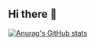 ## Hi there 👋

<!--
**yejiscore/yejiscore** is a ✨ _special_ ✨ repository because its `README.md` (this file) appears on your GitHub profile.

Here are some ideas to get you started:

- 🔭 I’m currently working on ...
- 🌱 I’m currently learning ...
- 👯 I’m looking to collaborate on ...
- 🤔 I’m looking for help with ...
- 💬 Ask me about ...
- 📫 How to reach me: ...
- 😄 Pronouns: ...
- ⚡ Fun fact: ...
-->

<!-- 스탯 -->
[![Anurag's GitHub stats](https://github-readme-stats.vercel.app/api?username=yejiscore)](https://github.com/yejiscore/github-readme-stats)

